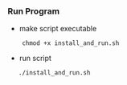 ### Run Program

* make script executable
```
    chmod +x install_and_run.sh
```

* run script
 ```
    ./install_and_run.sh
```
